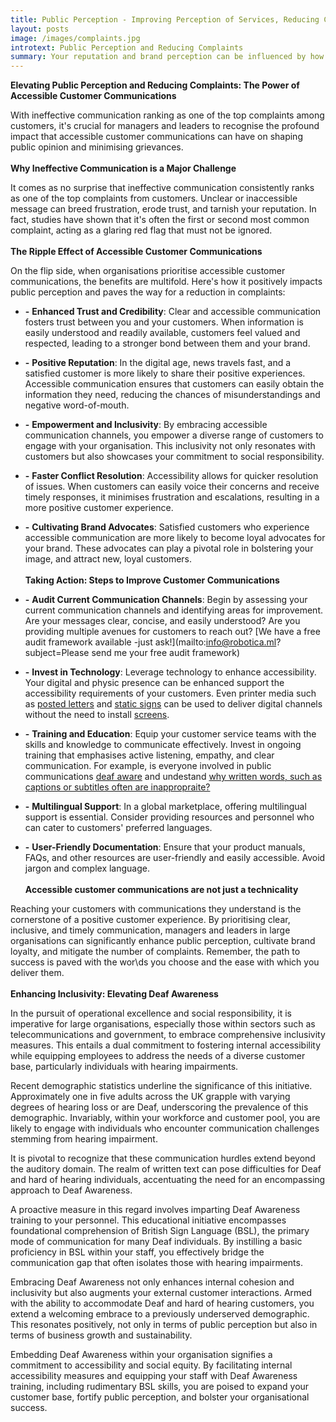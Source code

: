 ```yaml
---
title: Public Perception - Improving Perception of Services, Reducing Complaints
layout: posts
image: /images/complaints.jpg
introtext: Public Perception and Reducing Complaints
summary: Your reputation and brand perception can be influenced by how effective you are at customer communications.  Extending your accessibility ambitions to sign language can be a key differentiator. 
---
```


**Elevating Public Perception and Reducing Complaints: The Power of Accessible Customer Communications**

With ineffective communication ranking as one of the top complaints among customers, it's crucial for managers and leaders to recognise the profound impact that accessible customer communications can have on shaping public opinion and minimising grievances.
\
\
**Why Ineffective Communication is a Major Challenge**

It comes as no surprise that ineffective communication consistently ranks as one of the top complaints from customers. Unclear or inaccessible message can breed frustration, erode trust, and tarnish your reputation. In fact, studies have shown that it's often the first or second most common complaint, acting as a glaring red flag that must not be ignored.
\
\
**The Ripple Effect of Accessible Customer Communications**

On the flip side, when organisations prioritise accessible customer communications, the benefits are multifold. Here's how it positively impacts public perception and paves the way for a reduction in complaints:

* **-** **Enhanced Trust and Credibility**: Clear and accessible communication fosters trust between you and your customers. When information is easily understood and readily available, customers feel valued and respected, leading to a stronger bond between them and your brand.

* **-**  **Positive Reputation**: In the digital age, news travels fast, and a satisfied customer is more likely to share their positive experiences. Accessible communication ensures that customers can easily obtain the information they need, reducing the chances of misunderstandings and negative word-of-mouth.

* **-**  **Empowerment and Inclusivity**: By embracing accessible communication channels, you empower a diverse range of customers to engage with your organisation. This inclusivity not only resonates with customers but also showcases your commitment to social responsibility.

* **-**  **Faster Conflict Resolution**: Accessibility allows for quicker resolution of issues. When customers can easily voice their concerns and receive timely responses, it minimises frustration and escalations, resulting in a more positive customer experience.

* **-**  **Cultivating Brand Advocates**: Satisfied customers who experience accessible communication are more likely to become loyal advocates for your brand. These advocates can play a pivotal role in bolstering your image, and attract new, loyal customers.
\
\
**Taking Action: Steps to Improve Customer Communications**

* **-**  **Audit Current Communication Channels**: Begin by assessing your current communication channels and identifying areas for improvement. Are your messages clear, concise, and easily understood? Are you providing multiple avenues for customers to reach out? [We have a free audit framework available -just ask!](mailto:info@robotica.ml?subject=Please send me your free audit framework)

* **-**  **Invest in Technology**: Leverage technology to enhance accessibility. Your digital and physic presence can be enhanced support the accessibility requirements of your customers. Even printer media such as [posted letters](/solutions/correspondent.md) and [static signs](/solutions/gazette.md) can be used to deliver digital channels without the need to install [screens](/solutions/situation.md).

* **-**  **Training and Education**: Equip your customer service teams with the skills and knowledge to communicate effectively. Invest in ongoing training that emphasises active listening, empathy, and clear communication. For example, is everyone involved in public communications [deaf aware](big-d-little-d-what-does-that-mean) and undestand [why written words, such as captions or subtitles often are inappropraite?](/posts/bsl-is-the-preferred-language-of-87000-people-reading-is-not-always-an-option)

* **-**  **Multilingual Support**: In a global marketplace, offering multilingual support is essential. Consider providing resources and personnel who can cater to customers' preferred languages.

* **-**  **User-Friendly Documentation**: Ensure that your product manuals, FAQs, and other resources are user-friendly and easily accessible. Avoid jargon and complex language.
\
\
**Accessible customer communications are not just a technicality**

Reaching your customers with communications they understand is the cornerstone of a positive customer experience. By prioritising clear, inclusive, and timely communication, managers and leaders in large organisations can significantly enhance public perception, cultivate brand loyalty, and mitigate the number of complaints. Remember, the path to success is paved with the wor\ds you choose and the ease with which you deliver them.
\
\
**Enhancing Inclusivity: Elevating Deaf Awareness**

In the pursuit of operational excellence and social responsibility, it is imperative for large organisations, especially those within sectors such as telecommunications and government, to embrace comprehensive inclusivity measures. This entails a dual commitment to fostering internal accessibility while equipping employees to address the needs of a diverse customer base, particularly individuals with hearing impairments.

Recent demographic statistics underline the significance of this initiative. Approximately one in five adults across the UK grapple with varying degrees of hearing loss or are Deaf, underscoring the prevalence of this demographic. Invariably, within your workforce and customer pool, you are likely to engage with individuals who encounter communication challenges stemming from hearing impairment.

It is pivotal to recognize that these communication hurdles extend beyond the auditory domain. The realm of written text can pose difficulties for Deaf and hard of hearing individuals, accentuating the need for an encompassing approach to Deaf Awareness.

A proactive measure in this regard involves imparting Deaf Awareness training to your personnel. This educational initiative encompasses foundational comprehension of British Sign Language (BSL), the primary mode of communication for many Deaf individuals. By instilling a basic proficiency in BSL within your staff, you effectively bridge the communication gap that often isolates those with hearing impairments.

Embracing Deaf Awareness not only enhances internal cohesion and inclusivity but also augments your external customer interactions. Armed with the ability to accommodate Deaf and hard of hearing customers, you extend a welcoming embrace to a previously underserved demographic. This resonates positively, not only in terms of public perception but also in terms of business growth and sustainability.

Embedding Deaf Awareness within your organisation signifies a commitment to accessibility and social equity. By facilitating internal accessibility measures and equipping your staff with Deaf Awareness training, including rudimentary BSL skills, you are poised to expand your customer base, fortify public perception, and bolster your organisational success.
